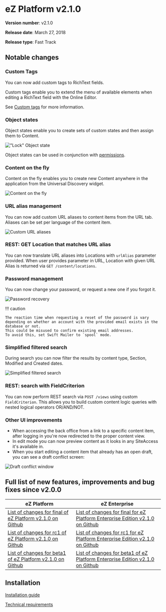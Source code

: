 <!-- vale VariablesVersion = NO -->

# eZ Platform v2.1.0

**Version number**: v2.1.0

**Release date**: March 27, 2018

**Release type**: Fast Track

## Notable changes

### Custom Tags

You can now add custom tags to RichText fields.

Custom tags enable you to extend the menu of available elements when editing a RichText field with the Online Editor.

See [Custom tags](https://doc.ibexa.co/en/2.5/guide/extending/extending_online_editor/#custom-tags) for more information.

### Object states

Object states enable you to create sets of custom states and then assign them to Content.

!["Lock" Object state](2.1_object_state_lock.png)

Object states can be used in conjunction with [permissions](https://doc.ibexa.co/en/2.5/guide/limitation_reference/#state-limitation).

### Content on the fly

Content on the fly enables you to create new Content anywhere in the application from the Universal Discovery widget.

![Content on the fly](cotf.png)

### URL alias management

You can now add custom URL aliases to content items from the URL tab. Aliases can be set per language of the content item.

![Custom URL aliases](url_aliases.png)

### REST: GET Location that matches URL alias

You can now translate URL aliases into Locations  with `urlAlias` parameter provided. When user provides parameter in URL, Location with given URL Alias is returned via `GET /content/locations`.

### Password management

You can now change your password, or request a new one if you forgot it.

![Password recovery](forgot_password.png)

!!! caution

    The reaction time when requesting a reset of the password is vary depending on whether an account with the provided email exists in the database or not.
    This could be misused to confirm existing email addresses.
    To avoid this, set Swift Mailer to `spool` mode.

### Simplified filtered search

During search you can now filter the results by content type, Section, Modified and Created dates.

![Simplified filtered search](filtered_search.png)

### REST: search with FieldCriterion

You can now perform REST search via `POST /views` using custom `FieldCriterion`. This allows you to build custom content logic queries with nested logical operators OR/AND/NOT.

### Other UI improvements

- When accessing the back office from a link to a specific content item, after logging in you're now redirected to the proper content view.
- In edit mode you can now preview content as it looks in any SiteAccess it's available in.
- When you start editing a content item that already has an open draft, you can see a draft conflict screen:

![Draft conflict window](draft_conflict.png)

## Full list of new features, improvements and bug fixes since v2.0.0

| eZ Platform   | eZ Enterprise  |
|--------------|------------|
| [List of changes for final of eZ Platform v2.1.0 on Github](https://github.com/ezsystems/ezplatform/releases/tag/v2.1.0) | [List of changes for final for eZ Platform Enterprise Edition v2.1.0 on Github](https://github.com/ezsystems/ezplatform-ee/releases/tag/v2.1.0) |
| [List of changes for rc1 of eZ Platform v2.1.0 on Github](https://github.com/ezsystems/ezplatform/releases/tag/v2.1.0-rc1) | [List of changes for rc1 for eZ Platform Enterprise Edition v2.1.0 on Github](https://github.com/ezsystems/ezplatform-ee/releases/tag/v2.1.0-rc1) |
| [List of changes for beta1 of eZ Platform v2.1.0 on Github](https://github.com/ezsystems/ezplatform/releases/tag/v2.1.0-beta1) | [List of changes for beta1 of eZ Platform Enterprise Edition v2.1.0 on Github](https://github.com/ezsystems/ezplatform-ee/releases/tag/v2.1.0-beta1) |

## Installation

[Installation guide](https://doc.ibexa.co/en/2.5/getting_started/install_ez_platform)

[Technical requirements](https://doc.ibexa.co/en/2.5/getting_started/requirements)
